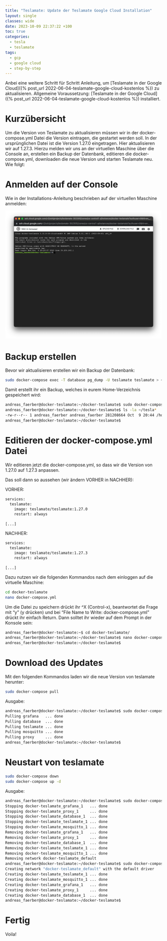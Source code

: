```yaml
---
title: "Teslamate: Update der Teslamate Google Cloud Installation"
layout: single
classes: wide
date: 2023-10-09 22:37:22 +100
toc: true
categories:
  - tesla
  - teslamate
tags:
  - gcp
  - google cloud
  - step-by-step
---
```

Anbei eine weitere Schritt für Schritt Anleitung, um [Teslamate in der Google Cloud]({% post_url 2022-06-04-teslamate-google-cloud-kostenlos %}) zu aktualisieren. Allgemeine Voraussetzung: [Teslamate in der Google Cloud]({% post_url 2022-06-04-teslamate-google-cloud-kostenlos %}) installiert.

# Kurzübersicht #

Um die Version von Teslamate zu aktualisieren müssen wir in der docker-compose.yml Datei die Version eintragen, die gestartet werden soll. In der ursprünglichen Datei ist die Version 1.27.0 eingetragen. Hier aktualisieren wir auf 1.27.3. Hierzu melden wir uns an der virtuellen Maschine über die Console an, erstellen ein Backup der Datenbank, editieren die docker-compose.yml, downloaden die neue Version und starten Teslamate neu. Wie folgt:


# Anmelden auf der Console #

Wie in der Installations-Anleitung beschrieben auf der virtuellen Maschine anmelden:

![Konsolenfenster](/assets/images/2023-10-09-google-cloud-instanz-fenster.png)

# Backup erstellen #

Bevor wir aktualisieren erstellen wir ein Backup der Datenbank:

```bash
sudo docker-compose exec -T database pg_dump -U teslamate teslamate > ~/teslamate_db.2023-10-09
```

Damit erstellt ihr ein Backup, welches in eurem Home-Verzeichnis gespeichert wird:

```bash
andreas_faerber@docker-teslamate:~/docker-teslamate$ sudo docker-compose exec -T database pg_dump -U teslamate teslamate > ~/teslamate_db.2023-10-09
andreas_faerber@docker-teslamate:~/docker-teslamate$ ls -la ~/tesla*
-rw-r--r-- 1 andreas_faerber andreas_faerber 281208664 Oct  9 20:44 /home/andreas_faerber/teslamate_db.2023-10-09
andreas_faerber@docker-teslamate:~/docker-teslamate$ 
```

# Editieren der docker-compose.yml Datei #

Wir editieren jetzt die docker-compose.yml, so dass wir die Version von 1.27.0 auf 1.27.3 anpassen.

Das soll dann so aussehen (wir ändern VORHER in NACHHER):

VORHER:
```
services:
  teslamate:
    image: teslamate/teslamate:1.27.0
    restart: always

[...]
```

NACHHER:
```
services:
  teslamate:
    image: teslamate/teslamate:1.27.3
    restart: always

[...]
```

Dazu nutzen wir die folgenden Kommandos nach dem einloggen auf die virtuelle Maschine:

```bash
cd docker-teslamate
nano docker-compose.yml
```

Um die Datei zu speichern drückt ihr ^X (Control-x), beantwortet die Frage mit “y” (y drücken) und bei “File Name to Write: docker-compose.yml” drückt ihr einfach Return. Dann solltet ihr wieder auf dem Prompt in der Konsole sein:

```bash
andreas_faerber@docker-teslamate:~$ cd docker-teslamate/
andreas_faerber@docker-teslamate:~/docker-teslamate$ nano docker-compose.yml
andreas_faerber@docker-teslamate:~/docker-teslamate$ 
```

# Download des Updates #

Mit den folgenden Kommandos laden wir die neue Version von teslamate herunter:

```bash
sudo docker-compose pull
```

Ausgabe:

```bash
andreas_faerber@docker-teslamate:~/docker-teslamate$ sudo docker-compose pull
Pulling grafana   ... done
Pulling database  ... done
Pulling teslamate ... done
Pulling mosquitto ... done
Pulling proxy     ... done
andreas_faerber@docker-teslamate:~/docker-teslamate$ 
```

# Neustart von teslamate #

```bash
sudo docker-compose down
sudo docker-compose up -d
```

Ausgabe:

```bash
andreas_faerber@docker-teslamate:~/docker-teslamate$ sudo docker-compose down
Stopping docker-teslamate_grafana_1   ... done
Stopping docker-teslamate_proxy_1     ... done
Stopping docker-teslamate_database_1  ... done
Stopping docker-teslamate_teslamate_1 ... done
Stopping docker-teslamate_mosquitto_1 ... done
Removing docker-teslamate_grafana_1   ... done
Removing docker-teslamate_proxy_1     ... done
Removing docker-teslamate_database_1  ... done
Removing docker-teslamate_teslamate_1 ... done
Removing docker-teslamate_mosquitto_1 ... done
Removing network docker-teslamate_default
andreas_faerber@docker-teslamate:~/docker-teslamate$ sudo docker-compose up -d
Creating network "docker-teslamate_default" with the default driver
Creating docker-teslamate_teslamate_1 ... done
Creating docker-teslamate_mosquitto_1 ... done
Creating docker-teslamate_grafana_1   ... done
Creating docker-teslamate_proxy_1     ... done
Creating docker-teslamate_database_1  ... done
andreas_faerber@docker-teslamate:~/docker-teslamate$ 
```

# Fertig #

Voila!

